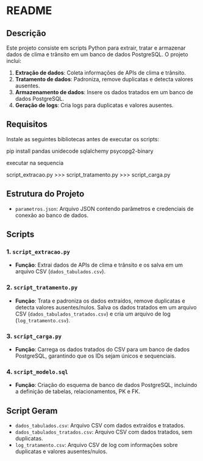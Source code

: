 
# README

## Descrição

Este projeto consiste em scripts Python para extrair, tratar e armazenar dados de clima e trânsito em um banco de dados PostgreSQL. O projeto inclui:

1. **Extração de dados**: Coleta informações de APIs de clima e trânsito.
2. **Tratamento de dados**: Padroniza, remove duplicatas e detecta valores ausentes.
3. **Armazenamento de dados**: Insere os dados tratados em um banco de dados PostgreSQL.
4. **Geração de logs**: Cria logs para duplicatas e valores ausentes.

## Requisitos

Instale as seguintes bibliotecas antes de executar os scripts:


pip install pandas unidecode sqlalchemy psycopg2-binary


executar na sequencia

script_extracao.py >>> script_tratamento.py >>> script_carga.py

## Estrutura do Projeto

- `parametros.json`: Arquivo JSON contendo parâmetros e credenciais de conexão ao banco de dados.

## Scripts

### 1. `script_extracao.py`

- **Função**: Extrai dados de APIs de clima e trânsito e os salva em um arquivo CSV (`dados_tabulados.csv`).

### 2. `script_tratamento.py`

- **Função**: Trata e padroniza os dados extraídos, remove duplicatas e detecta valores ausentes/nulos. Salva os dados tratados em um arquivo CSV (`dados_tabulados_tratados.csv`) e cria um arquivo de log (`log_tratamento.csv`).

### 3. `script_carga.py`

- **Função**: Carrega os dados tratados do CSV para um banco de dados PostgreSQL, garantindo que os IDs sejam únicos e sequenciais.

### 4. `script_modelo.sql`

- **Função**: Criação do esquema de banco de dados PostgreSQL, incluindo a definição de tabelas, relacionamentos, PK e FK.

## Script Geram

- `dados_tabulados.csv`: Arquivo CSV com dados extraídos e tratados.
- `dados_tabulados_tratados.csv`: Arquivo CSV com dados tratados, sem duplicatas.
- `log_tratamento.csv`: Arquivo CSV de log com informações sobre duplicatas e valores ausentes/nulos.
